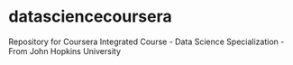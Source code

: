 # datasciencecoursera
Repository for Coursera Integrated Course - Data Science Specialization - From John Hopkins University
